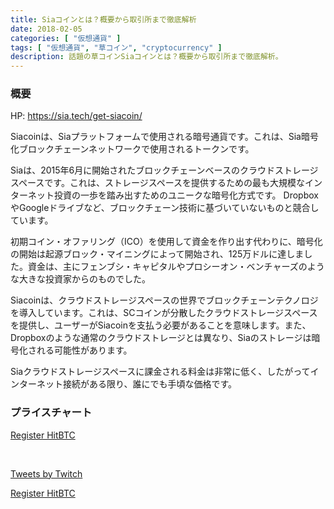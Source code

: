 ```yaml
---
title: Siaコインとは？概要から取引所まで徹底解析
date: 2018-02-05
categories: [ "仮想通貨" ]
tags: [ "仮想通貨", "草コイン", "cryptocurrency" ]
description: 話題の草コインSiaコインとは？概要から取引所まで徹底解析。
---
```



### 概要


HP: https://sia.tech/get-siacoin/


Siacoinは、Siaプラットフォームで使用される暗号通貨です。これは、Sia暗号化ブロックチェーンネットワークで使用されるトークンです。

Siaは、2015年6月に開始されたブロックチェーンベースのクラウドストレージスペースです。これは、ストレージスペースを提供するための最も大規模なインターネット投資の一歩を踏み出すためのユニークな暗号化方式です。 DropboxやGoogleドライブなど、ブロックチェーン技術に基づいていないものと競合しています。

初期コイン・オファリング（ICO）を使用して資金を作り出す代わりに、暗号化の開始は起源ブロック・マイニングによって開始され、125万ドルに達しました。資金は、主にフェンブシ・キャピタルやプロシーオン・ベンチャーズのような大きな投資家からのものでした。

Siacoinは、クラウドストレージスペースの世界でブロックチェーンテクノロジを導入しています。これは、SCコインが分散したクラウドストレージスペースを提供し、ユーザーがSiacoinを支払う必要があることを意味します。また、Dropboxのような通常のクラウドストレージとは異なり、Siaのストレージは暗号化される可能性があります。

Siaクラウドストレージスペースに課金される料金は非常に低く、したがってインターネット接続がある限り、誰にでも手頃な価格です。



### プライスチャート

<script type="text/javascript" src="https://files.coinmarketcap.com/static/widget/currency.js"></script><div class="coinmarketcap-currency-widget" data-currency="siacoin" data-base="JPY" data-secondary="BTC" data-ticker="true" data-rank="true" data-marketcap="true" data-volume="true" data-stats="JPY" data-statsticker="false"></div>



<a href="https://goo.gl/KcwRgZ" class="button big">Register HitBTC</a>


</br>

<a class="twitter-timeline" data-width="50%" data-height="315" href="https://twitter.com/Twitch?ref_src=twsrc%5Etfw">Tweets by Twitch</a> <script async src="https://platform.twitter.com/widgets.js" charset="utf-8"></script>




<a href="https://goo.gl/KcwRgZ" class="button big">Register HitBTC</a>





